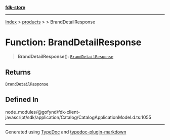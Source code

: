 [**fdk-store**](../../../README.md)
***

[Index](../../../API.md) > [products](../../README.md) > [<internal>](../README.md) > BrandDetailResponse

# Function: BrandDetailResponse

> **BrandDetailResponse**(): [`BrandDetailResponse`](../type-aliases/type-alias.BrandDetailResponse.md)

## Returns

[`BrandDetailResponse`](../type-aliases/type-alias.BrandDetailResponse.md)

## Defined In

node\_modules/@gofynd/fdk-client-javascript/sdk/application/Catalog/CatalogApplicationModel.d.ts:1055

***
Generated using [TypeDoc](https://typedoc.org/) and [typedoc-plugin-markdown](https://www.npmjs.com/package/typedoc-plugin-markdown)
